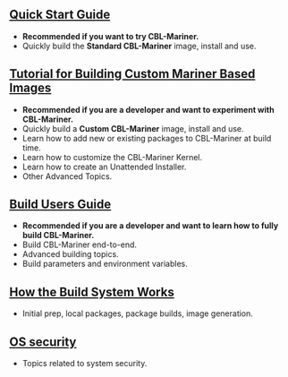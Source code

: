 ## [Quick Start Guide](docs/quick_start/quickstart.md)

- **Recommended if you want to try CBL-Mariner.**
- Quickly build the **Standard CBL-Mariner** image, install and use.

## [Tutorial for Building Custom Mariner Based Images](https://github.com/microsoft/CBL-MarinerDemo)

- **Recommended if you are a developer and want to experiment with CBL-Mariner.**
- Quickly build a **Custom CBL-Mariner** image, install and use.
- Learn how to add new or existing packages to CBL-Mariner at build time.
- Learn how to customize the CBL-Mariner Kernel.
- Learn how to create an Unattended Installer.
- Other Advanced Topics.

## [Build Users Guide](docs/building/building.md) 

- **Recommended if you are a developer and want to learn how to fully build CBL-Mariner.**
- Build CBL-Mariner end-to-end.
- Advanced building topics.
- Build parameters and environment variables.

## [How the Build System Works](docs/how_it_works/0_intro.md)

- Initial prep, local packages, package builds, image generation.

## [OS security](docs/security/intro.md)

- Topics related to system security.
